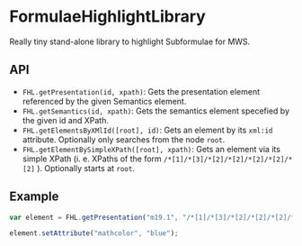 # FormulaeHighlightLibrary

Really tiny stand-alone library to highlight Subformulae for MWS. 

## API
* `FHL.getPresentation(id, xpath)`: Gets the presentation element referenced by the given Semantics element. 
* `FHL.getSemantics(id, xpath)`: Gets the semantics element specefied by the given id and XPath. 
* `FHL.getElementsByXMlId([root], id)`: Gets an element by its `xml:id` attribute. Optionally only searches from the node `root`. 
* `FHL.getElementBySimpleXPath([root], xpath)`: Gets an element via its simple XPath (i. e. XPaths of the form `/*[1]/*[3]/*[2]/*[2]/*[2]/*[2]/*[2]` ). Optionally starts at `root`. 

## Example

```js
var element = FHL.getPresentation("m19.1", "/*[1]/*[3]/*[2]/*[2]/*[2]/*[2]/*[2]");

element.setAttribute("mathcolor", "blue"); 
```